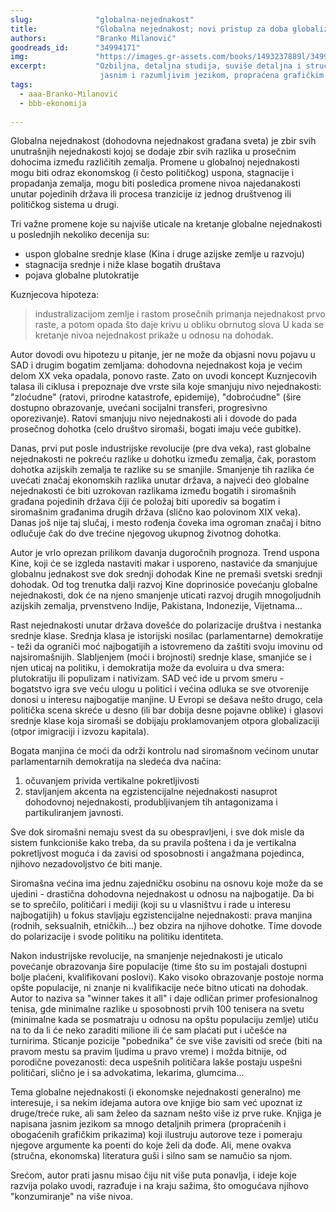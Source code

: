 ```yaml
---
slug:              "globalna-nejednakost"
title:             "Globalna nejednakost; novi pristup za doba globalizacije"
authors:           "Branko Milanović"
goodreads_id:      "34994171"
img:               "https://images.gr-assets.com/books/1493237889l/34994171.jpg"
excerpt:           "Ozbiljna, detaljna studija, suviše detaljna i stručna za moj ukus i potrebe, ali ipak pisana i izložena
                    jasnim i razumljivim jezikom, propraćena grafičkim prikazima."
tags:
  - aaa-Branko-Milanović
  - bbb-ekonomija
  
---
```


Globalna nejednakost (dohodovna nejednakost građana sveta) je zbir svih unutrašnjih nejednakosti kojoj se dodaje zbir 
svih razlika u prosečnim dohocima između različitih zemalja. Promene u globalnoj nejednakosti mogu biti odraz ekonomskog 
(i često političkog) uspona, stagnacije i propadanja zemalja, mogu biti posledica promene nivoa najedanakosti unutar 
pojedinih država ili procesa tranzicije iz jednog društvenog ili političkog sistema u drugi.

Tri važne promene koje su najviše uticale na kretanje globalne nejednakosti u poslednjih nekoliko decenija su:
* uspon globalne srednje klase (Kina i druge azijske zemlje u razvoju)
* stagnacija srednje i niže klase bogatih društava
* pojava globalne plutokratije

Kuznjecova hipoteza:

<blockquote>
industralizacijom zemlje i rastom prosečnih primanja nejednakost prvo raste, a potom opada što daje krivu u obliku 
obrnutog slova U kada se kretanje nivoa nejednakost prikaže u odnosu na dohodak.
</blockquote>


Autor dovodi ovu hipotezu u pitanje, jer ne može da objasni novu pojavu u SAD i drugim bogatim zemljama: dohodovna 
nejednakost koja je većim delom XX veka opadala, ponovo raste. Zato on uvodi koncept Kuznjecovih talasa ili ciklusa i 
prepoznaje dve vrste sila koje smanjuju nivo nejednakosti: "zloćudne" (ratovi, prirodne katastrofe, epidemije), 
"dobroćudne" (šire dostupno obrazovanje, uvećani socijalni transferi, progresivno oporezivanje). Ratovi smanjuju nivo 
nejednakosti ali i dovode do pada prosečnog dohotka (celo društvo siromaši, bogati imaju veće gubitke).

Danas, prvi put posle industrijske revolucije (pre dva veka), rast globalne nejednakosti ne pokreću razlike u dohotku 
između zemalja, čak, porastom dohotka azijskih zemalja te razlike su se smanjile. Smanjenje tih razlika će uvećati 
značaj ekonomskih razlika unutar država, a najveći deo globalne nejednakosti će biti uzrokovan razlikama između bogatih 
i siromašnih građana pojedinih država čiji će položaj biti uporediv sa bogatim i siromašnim građanima drugih država 
(slično kao polovinom XIX veka). Danas još nije taj slučaj, i mesto rođenja čoveka ima ogroman značaj i bitno odlučuje 
čak do dve trećine njegovog ukupnog životnog dohotka.

Autor je vrlo oprezan prilikom davanja dugoročnih prognoza. Trend uspona Kine, koji će se izgleda nastaviti makar i 
usporeno, nastaviće da smanjujue globalnu jednakost sve dok srednji dohodak Kine ne premaši svetski srednji dohodak. Od 
tog trenutka dalji razvoj Kine doprinosiće povećanju globalne nejednakosti, dok će na njeno smanjenje uticati razvoj 
drugih mnogoljudnih azijskih zemalja, prvenstveno Indije, Pakistana, Indonezije, Vijetnama...

Rast nejednakosti unutar država dovešće do polarizacije društva i nestanka srednje klase. Srednja klasa je istorijski 
nosilac (parlamentarne) demokratije - teži da ograniči moć najbogatijih a istovremeno da zaštiti svoju imovinu od 
najsiromašnijih. Slabljenjem (moći i brojnosti) srednje klase, smanjiće se i njen uticaj na politiku, i demokratija može 
da evoluira u dva smera: plutokratiju ili populizam i nativizam. SAD već ide u prvom smeru - bogatstvo igra sve veću 
ulogu u politici i većina odluka se sve otvorenije donosi u interesu najbogatije manjine. U Evropi se dešava nešto drugo, 
cela politička scena skreće u desno (ili bar dobija desne pojavne oblike) i glasovi srednje klase koja siromaši se 
dobijaju proklamovanjem otpora globalizaciji (otpor imigraciji i izvozu kapitala).

Bogata manjina će moći da održi kontrolu nad siromašnom većinom unutar parlamentarnih demokratija na sledeća dva načina:
1) očuvanjem privida vertikalne pokretljivosti
2) stavljanjem akcenta na egzistencijalne nejednakosti nasuprot dohodovnoj nejednakosti, produbljivanjem tih antagonizama i partikuliranjem javnosti.

Sve dok siromašni nemaju svest da su obespravljeni, i sve dok misle da sistem funkcioniše kako treba, da su pravila 
poštena i da je vertikalna pokretljvost moguća i da zavisi od sposobnosti i angažmana pojedinca, njihovo nezadovoljstvo će biti manje.

Siromašna većina ima jednu zajedničku osobinu na osnovu koje može da se ujedini - drastična dohodovna nejednakost u 
odnosu na najbogatije. Da bi se to sprečilo, političari i mediji (koji su u vlasništvu i rade u interesu najbogatijih) 
u fokus stavljaju egzistencijalne nejednakosti: prava manjina (rodnih, seksualnih, etničkih...) bez obzira na njihove 
dohotke. Time dovode do polarizacije i svode politiku na politiku identiteta.

Nakon industrijske revolucije, na smanjenje nejednakosti je uticalo povećanje obrazovanja šire populacije (time što su 
im postajali dostupni bolje plaćeni, kvalifikovani poslovi). Kako visoko obrazovanje postoje norma opšte populacije, ni 
znanje ni kvalifikacije neće bitno uticati na dohodak. Autor to naziva sa "winner takes it all" i daje odličan primer 
profesionalnog tenisa, gde minimalne razlike u sposobnosti prvih 100 tenisera na svetu (minimalne kada se posmatraju u 
odnosu na opštu populaciju zemlje) utiču na to da li će neko zaraditi milione ili će sam plaćati put i učešće na 
turnirima. Sticanje pozicije "pobednika" će sve više zavisiti od sreće (biti na pravom mestu sa pravim ljudima u pravo 
vreme) i možda bitnije, od porodične povezanosti: deca uspešnih političara lakše postaju uspešni političari, slično je 
i sa advokatima, lekarima, glumcima...


Tema globalne nejednakosti (i ekonomske nejednakosti generalno) me interesuje, i sa nekim idejama autora ove knjige bio 
sam već upoznat iz druge/treće ruke, ali sam želeo da saznam nešto više iz prve ruke. Knjiga je napisana jasnim jezikom 
sa mnogo detaljnih primera (propraćenih i obogaćenih grafičkim prikazima) koji ilustruju autorove teze i pomeraju njegove 
argumente ka poenti do koje želi da dođe. Ali, mene ovakva (stručna, ekonomska) literatura guši i silno sam se namučio sa njom.

Srećom, autor prati jasnu misao čiju nit više puta ponavlja, i ideje koje razvija polako uvodi, razrađuje i na kraju 
sažima, što omogućava njihovo "konzumiranje" na više nivoa.
